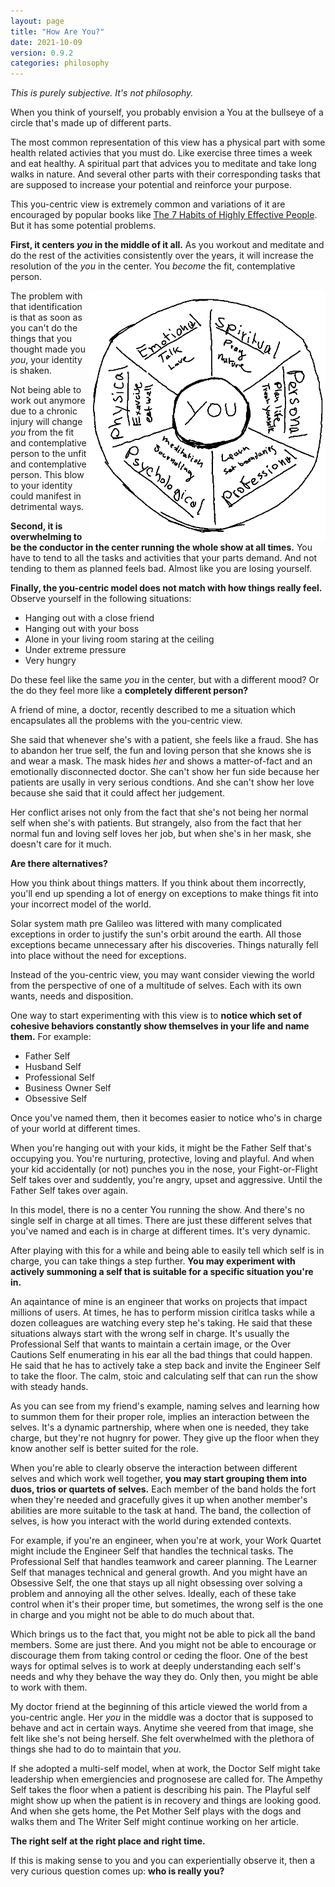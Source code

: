 ```yaml
---
layout: page
title: "How Are You?"
date: 2021-10-09
version: 0.9.2
categories: philosophy
---
```


_This is purely subjective. It's not philosophy._

When you think of yourself, you probably envision a You at the bullseye of a circle that's
made up of different parts.

The most common representation of this view has a physical part with some health related
activies that you must do. Like exercise three times a week and eat healthy. A spiritual
part that advices you to meditate and take long walks in nature. And several other parts
with their corresponding tasks that are supposed to increase your potential and
reinforce your purpose.

This you-centric view is extremely common and variations of it are encouraged by popular books like [The 7 Habits of Highly Effective People](https://www.amazon.com/Habits-Highly-Effective-People-Powerful/dp/0743269519). But it has some potential problems.

**First, it centers _you_ in the middle of it all.** As you workout and meditate and do the rest
of the activities consistently over the years, it will increase the resolution of the _you_ in the center.
You _become_ the fit, contemplative person.

<img src="/assets/hey-you-in-the-middle.png" height="400" style="float: right;">

The problem with that identification is that as soon as you can't do the things that you thought made you
_you_, your identity is shaken.

Not being able to work out anymore due to a chronic injury will change _you_
from the fit and contemplative person to the unfit and contemplative person.
This blow to your identity could manifest in detrimental ways.

**Second, it is overwhelming to be the conductor in the center running the whole show at all times.**
You have to tend to all the tasks and activities that your parts demand.
And not tending to them as planned feels bad. Almost like you are losing yourself.

**Finally, the you-centric model does not match with how things really feel.** Observe yourself in the following situations:

- Hanging out with a close friend
- Hanging out with your boss
- Alone in your living room staring at the ceiling
- Under extreme pressure
- Very hungry

Do these feel like the same _you_ in the center, but with a different mood? Or the do they feel more like a **completely different person?**

A friend of mine, a doctor, recently described to me a situation which encapsulates all the problems with the you-centric view.

She said that whenever she's with a patient, she feels like a fraud. She has to abandon her true self, the fun and loving person that
she knows she is and wear a mask. The mask hides _her_ and shows a matter-of-fact and an emotionally disconnected doctor. She can't show
her fun side because her patients are usally in very serious condtions. And she can't show her love because she said that it could
affect her judgement.

Her conflict arises not only from the fact that she's not being her normal self when she's with patients. But strangely,
also from the fact that her normal fun and loving self loves her job, but when she's in her mask, she doesn't care for it much.

**Are there alternatives?**

How you think about things matters. If you think about them incorrectly, you'll end up spending a lot of energy
on exceptions to make things fit into your incorrect model of the world.

Solar system math pre Galileo was littered with many complicated exceptions in order to justify
the sun's orbit around the earth. All those exceptions became unnecessary
after his discoveries. Things naturally fell into place without the need for exceptions.

Instead of the you-centric view, you may want consider viewing the world from
the perspective of one of a multitude of selves. Each with its own wants,
needs and disposition.

One way to start experimenting with this view is to **notice which set of cohesive behaviors
constantly show themselves in your life and name them.** For example:

- Father Self
- Husband Self
- Professional Self
- Business Owner Self
- Obsessive Self

Once you've named them, then it becomes easier to notice who's in charge of your world
at different times.

When you're hanging out with your kids, it might be the Father Self that's occupying
you. You're nurturing, protective, loving and playful. And when your kid accidentally (or not)
punches you in the nose, your Fight-or-Flight Self takes over and suddently, you're angry,
upset and aggressive. Until the Father Self takes over again.

In this model, there is no a center You running the show. And there's no single self in charge at all times.
There are just these different selves that you've named and each is in charge at different times.
It's very dynamic.

After playing with this for a while and being able to easily tell which self is in charge, you can take
things a step further. **You may experiment with actively summoning a self that is suitable for
a specific situation you're in.**

An aqaintance of mine is an engineer that works on projects that impact millions of users.
At times, he has to perform mission ciritlca tasks while a dozen colleagues are
watching every step he's taking. He said that these situations always start with the wrong
self in charge. It's usually the Professional Self that wants to maintain a certain image,
or the Over Cautions Self enumerating in his ear all the bad things that could happen. He said
that he has to actively take a step back and invite the Engineer Self to take the floor.
The calm, stoic and calculating self that can run the show with steady hands.

As you can see from my friend's example, naming selves and learning how to summon
them for their proper role, implies an interaction between the selves. It's a dynamic
partnership, where when one is needed, they take charge, but they're not hugnry for power.
They give up the floor when they know another self is better suited for the role.

When you're able to clearly observe the interaction between different selves and which
work well together, **you may start grouping them into duos, trios or quartets of selves.**
Each member of the band holds the fort when they're needed and gracefully gives it up
when another member's abilities are more suitable to the task at hand. The band, the collection
of selves, is how you interact with the world during extended contexts.

For example, if you're an engineer, when you're at work, your Work Quartet might
include the Engineer Self that handles the technical tasks. The Professional Self
that handles teamwork and career planning. The Learner Self that manages
technical and general growth. And you might have an Obsessive Self, the one that stays up all
night obsessing over solving a problem and annoying all the other selves. Ideally, each of
these take control when it's their proper time, but sometimes, the wrong self
is the one in charge and you might not be able to do much about that.

Which brings us to the fact that, you might not be able to pick all the band members. Some are just there.
And you might not be able to encourage or discourage them from taking control or ceding the floor.
One of the best ways for optimal selves is to work at deeply understanding each self's needs
and why they behave the way they do. Only then, you might be able to work with them.

My doctor friend at the beginning of this article viewed the world from a you-centric angle. Her
_you_ in the middle was a doctor that is supposed to behave and act in certain ways. Anytime she veered
from that image, she felt like she's not being herself. She felt overwhelmed with the plethora
of things she had to do to maintain that _you_.

If she adopted a multi-self model, when at work, the Doctor Self might take leadership
when emergiencies and prognosese are called for. The Ampethy Self takes the floor when a patient is
describing his pain. The Playful self might show up when the patient is in recovery and things are looking good.
And when she gets home, the Pet Mother Self plays with the dogs and walks them and
The Writer Self might continue working on her article.

**The right self at the right place and right time.**

If this is making sense to you and you can experientially observe it, then a very curious
question comes up: **who is really you?**
